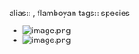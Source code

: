 alias:: , flamboyan
tags:: species

- ![image.png](https://peach-geographical-bat-397.mypinata.cloud/ipfs/QmRb57vDuwBvLrW7mif6c8vg9eezbGPNstytEHMpWfutFX)
- ![image.png](https://peach-geographical-bat-397.mypinata.cloud/ipfs/QmTdhCuJFjkxJceR1uLxwWyMzixEoJ9Xvs1RaQx1porQfa)